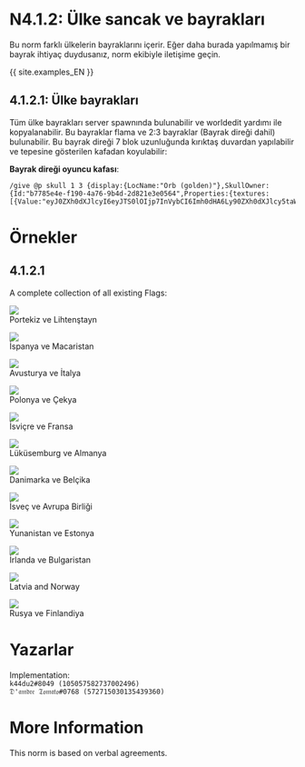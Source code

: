 # N4.1.2:  Ülke sancak ve bayrakları

Bu norm farklı ülkelerin bayraklarını içerir. Eğer daha burada yapılmamış bir bayrak ihtiyaç duydusanız, norm ekibiyle iletişime geçin.

{{ site.examples_EN }}

## 4.1.2.1:  Ülke bayrakları

Tüm ülke bayrakları server spawnında bulunabilir ve worldedit yardımı ile kopyalanabilir. Bu bayraklar flama ve 2:3 bayraklar (Bayrak direği dahil) bulunabilir. Bu bayrak direği 7 blok uzunluğunda kırıktaş duvardan yapılabilir ve tepesine gösterilen kafadan koyulabilir:

**Bayrak direği oyuncu kafası**:
```
/give @p skull 1 3 {display:{LocName:"Orb (golden)"},SkullOwner:{Id:"b7785e4e-f190-4a76-9b4d-2d821e3e0564",Properties:{textures:[{Value:"eyJ0ZXh0dXJlcyI6eyJTS0lOIjp7InVybCI6Imh0dHA6Ly90ZXh0dXJlcy5taW5lY3JhZnQubmV0L3RleHR1cmUvNDUyZGNhNjhjOGY4YWY1MzNmYjczN2ZhZWVhY2JlNzE3Yjk2ODc2N2ZjMTg4MjRkYzJkMzdhYzc4OWZjNzcifX19"}]}}}
```

# Örnekler

## 4.1.2.1
A complete collection of all existing Flags:

![](https://i.imgur.com/7054378.png)  
Portekiz ve Lihtenştayn

![](https://i.imgur.com/aZbCpW7.png)  
İspanya ve Macaristan

![](https://i.imgur.com/VOT4osQ.png)  
Avusturya ve İtalya

![](https://i.imgur.com/vqL9SiN.png)  
Polonya ve Çekya

![](https://i.imgur.com/VFJ4GsI.png)  
İsviçre ve Fransa

![](https://i.imgur.com/sg7j9mz.png)  
Lüküsemburg ve Almanya

![](https://i.imgur.com/tTat5VT.png)  
Danimarka ve Belçika

![](https://i.imgur.com/Zu9ipmL.png)  
İsveç ve Avrupa Birliği

![](https://i.imgur.com/LwqvD9l.png)  
Yunanistan ve Estonya

![](https://i.imgur.com/I8KRfM2.png)  
İrlanda ve Bulgaristan

![](https://i.imgur.com/JHzAl7A.png)  
Latvia and Norway

![](https://i.imgur.com/jD6P2Nh.png)  
Rusya ve Finlandiya

# Yazarlar

Implementation:  
`k44du2#8049 (105057582737002496)`  
`𝔇'𝔞𝔪𝔡𝔯𝔢 𝔗𝔬𝔪𝔞𝔱𝔬#0768 (572715030135439360)`

# More Information

This norm is based on verbal agreements.

